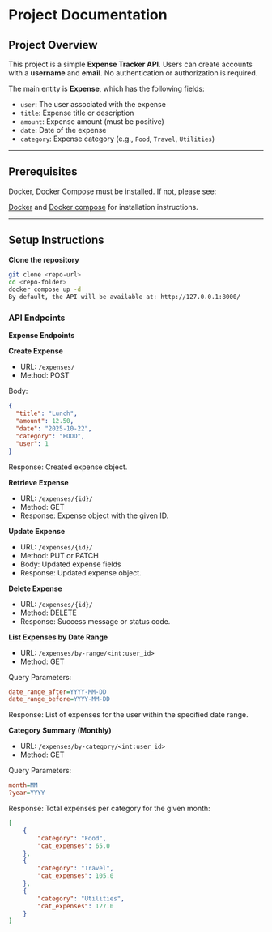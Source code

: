 # Project Documentation

## Project Overview

This project is a simple **Expense Tracker API**. Users can create accounts with a **username** and **email**. No authentication or authorization is required.  

The main entity is **Expense**, which has the following fields:

- `user`: The user associated with the expense
- `title`: Expense title or description
- `amount`: Expense amount (must be positive)
- `date`: Date of the expense
- `category`: Expense category (e.g., `Food`, `Travel`, `Utilities`)

---

## Prerequisites

Docker, Docker Compose must be installed.
If not, please see:

[Docker](https://docs.docker.com/engine/install/) and
[Docker compose](https://www.digitalocean.com/community/tutorials/how-to-install-and-use-docker-compose-on-ubuntu-22-04)
for installation instructions.

---

## Setup Instructions

**Clone the repository**

```bash
git clone <repo-url>
cd <repo-folder>
docker compose up -d
By default, the API will be available at: http://127.0.0.1:8000/
```


### API Endpoints

**Expense Endpoints**

**Create Expense**
 - URL: `/expenses/`
 - Method: POST

Body:

```json
{
  "title": "Lunch",
  "amount": 12.50,
  "date": "2025-10-22",
  "category": "FOOD",
  "user": 1
}
```


Response: Created expense object.

**Retrieve Expense**

 - URL: `/expenses/{id}/`
 - Method: GET
 - Response: Expense object with the given ID.

**Update Expense**

 - URL: `/expenses/{id}/`
 - Method: PUT or PATCH
 - Body: Updated expense fields
 - Response: Updated expense object.

**Delete Expense**

 - URL: `/expenses/{id}/`
 - Method: DELETE
 - Response: Success message or status code.

**List Expenses by Date Range**
 - URL: `/expenses/by-range/<int:user_id>`
 - Method: GET

Query Parameters:

```ini
date_range_after=YYYY-MM-DD
date_range_before=YYYY-MM-DD
```

Response: List of expenses for the user within the specified date range.

**Category Summary (Monthly)**
 - URL: `/expenses/by-category/<int:user_id>`
 - Method: GET

Query Parameters:

```ini
month=MM
?year=YYYY
```
Response: Total expenses per category for the given month:

```json
[
    {
        "category": "Food",
        "cat_expenses": 65.0
    },
    {
        "category": "Travel",
        "cat_expenses": 105.0
    },
    {
        "category": "Utilities",
        "cat_expenses": 127.0
    }
]
```